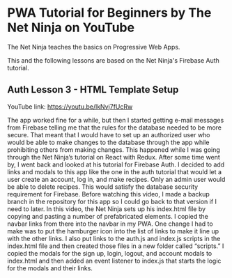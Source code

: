 # PWA Tutorial for Beginners by The Net Ninja on YouTube

The Net Ninja teaches the basics on Progressive Web Apps.

This and the following lessons are based on the Net Ninja's Firebase Auth tutorial.

## Auth Lesson 3 - HTML Template Setup

YouTube link: https://youtu.be/lkNvj7fUcRw

The app worked fine for a while, but then I started getting e-mail messages from Firebase telling me that the rules for the database needed to be more secure. That meant that I would have to set up an authorized user who would be able to make changes to the database through the app while prohibiting others from making changes. This happened while I was going through the Net Ninja’s tutorial on React with Redux. After some time went by, I went back and looked at his tutorial for Firebase Auth. I decided to add links and modals to this app like the one in the auth tutorial that would let a user create an account, log in, and make recipes. Only an admin user would be able to delete recipes. This would satisfy the database security requirement for Firebase. Before watching this video, I made a backup branch in the repository for this app so I could go back to that version if I need to later. In this video, the Net Ninja sets up his index.html file by copying and pasting a number of prefabricated elements. I copied the navbar links from there into the navbar in my PWA. One change I had to make was to put the hamburger icon into the list of links to make it line up with the other links. I also put links to the auth.js and index.js scripts in the index.html file and then created those files in a new folder called “scripts.” I copied the modals for the sign up, login, logout, and account modals to index.html and then added an event listener to index.js that starts the logic for the modals and their links.

